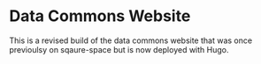 # Data Commons Website

This is a revised build of the data commons website that was once previoulsy on sqaure-space but is now deployed with Hugo.
